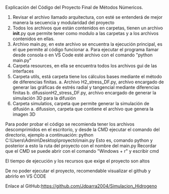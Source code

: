 Explicación del Código del Proyecto Final de Métodos Númericos.

1. Revisar el archivo llamado arquitectura, con esté se entenderá de mejor manera la secuencia y modularidad del proyecto
2. Todos los archivos que están contenidos en carpetas, tienen un archivo __init__.py que permite tener como modulo a las carpetas y a los archivos contenidos en ellas.
3. Archivo main.py, en este archivo se encuentra la ejecución principal, es el que permite al código funcionar
   a. Para ejecutar el programa llamar desde consola o en VS Code esté archivo con el comando "python main.py"
4. Carpeta resources, en ella se encuentra todos los archivos gui de las interfaces
5. Carpeta utils, está carpeta tiene los cálculos bases mediante el método de diferencias finitas.
   a. Archivo H2_stress_DF.py, archivo encargado de generar las gráficas de estrés radial y tangencial mediante diferencias finitas
   b. difussionH2_stress_DF.py, archivo encargado de generar la simulación 3D para la difusión
6. Carpeta simulatios, carpeta que permite generar la simulación de difusión
   a. difussion, carpeta que contiene el archivo que genera la imagen 3D

Para poder probar el código se recomienda tener los archivos descomprimidos en el escritorio, y desde la CMD ejecutar el comando del directorio, ejemplo a continuación:
 python  C:\Users\Admin\Desktop\proyecto\main.py
     Esto es, comando python y posterior a esto la ruta del proyecto con el nombre del main.py
Recordar que el CMD se puede abrir con el comando "Windows + r" y escribir cmd

El tiempo de ejecución  y los recursos que exige el proyecto son altos

De no poder ejecutar el proyecto, recomendable visualizar el github y abrirlo en VS CODE

Enlace al GitHub:https://github.com/Jdparra2004/Simulacion_Hidrogeno
